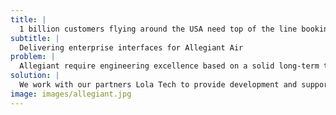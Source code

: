 ```yaml
---
title: |
  1 billion customers flying around the USA need top of the line booking systems that don’t let them down.
subtitle: |
  Delivering enterprise interfaces for Allegiant Air
problem: |
  Allegiant require engineering excellence based on a solid long-term technology strategy. Currently, they’re focused on ensuring the highest quality user experience across a digital estate which is rapidly growing to keep up with their business expansion.
solution: |
  We work with our partners Lola Tech to provide development and support services with an emphasis on accessibility. We help them make the kind of technology choices that mean they can lead a rapidly evolving market. Right now we’re using Next.js and GraphQL to improve performance and maintainability, and we’re looking forward to building the next generation of customer-facing features in the top layers of booking systems.
image: images/allegiant.jpg
---
```

